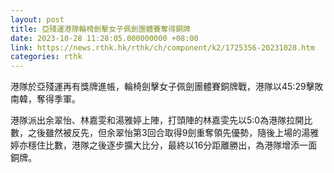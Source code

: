 ```yaml
---
layout: post
title: 亞殘運港隊輪椅劍擊女子佩劍團體賽奪得銅牌
date: 2023-10-28 11:28:05.000000000 +08:00
link: https://news.rthk.hk/rthk/ch/component/k2/1725356-20231028.htm
categories: rthk
---
```


港隊於亞殘運再有獎牌進帳，輪椅劍擊女子佩劍團體賽銅牌戰，港隊以45:29擊敗南韓，奪得季軍。

港隊派出余翠怡、林嘉雯和湯雅婷上陣，打頭陣的林嘉雯先以5:0為港隊拉開比數，之後雖然被反先，但余翠怡第3回合取得9劍重奪領先優勢，隨後上場的湯雅婷亦穩住比數，港隊之後逐步擴大比分，最終以16分距離勝出，為港隊增添一面銅牌。
